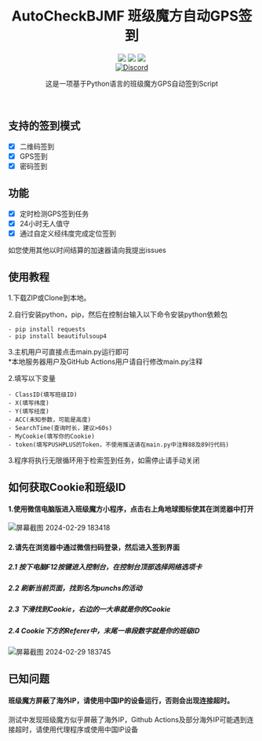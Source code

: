 <div align="center">
    <h1>AutoCheckBJMF 班级魔方自动GPS签到</h1>
    <img src="https://img.shields.io/github/license/JasonYANG170/AutoCheckBJMF?label=License&style=for-the-badge">
    <img src="https://img.shields.io/github/commit-activity/w/JasonYANG170/AutoCheckBJMF?style=for-the-badge">
<img src="https://img.shields.io/github/languages/count/JasonYANG170/AutoCheckBJMF?logo=python&style=for-the-badge">
	<br>
    	<a href="https://discord.com/invite/az3ceRmgVe"><img alt="Discord" src="https://img.shields.io/discord/978108215499816980?style=social&logo=discord&label=echosec"></a>
  <br>

这是一项基于Python语言的班级魔方GPS自动签到Script
  
<br>

</div>

## 支持的签到模式  
- [x] 二维码签到
- [x] GPS签到
- [x] 密码签到 

## 功能
- [x] 定时检测GPS签到任务
- [x] 24小时无人值守
- [x] 通过自定义经纬度完成定位签到 

如您使用其他以时间结算的加速器请向我提出issues
## 使用教程
1.下载ZIP或Clone到本地。 

2.自行安装python，pip，然后在控制台输入以下命令安装python依赖包  

    - pip install requests  
    - pip install beautifulsoup4

3.主机用户可直接点击main.py运行即可  
*本地服务器用户及GitHub Actions用户请自行修改main.py注释

2.填写以下变量  

    - ClassID(填写班级ID)  
    - X(填写纬度)  
    - Y(填写经度)
    - ACC(未知参数，可能是高度)  
    - SearchTime(查询时长，建议>60s)  
    - MyCookie(填写你的Cookie)
    - token(填写PUSHPLUS的Token，不使用推送请在main.py中注释88及89行代码)
   
3.程序将执行无限循环用于检索签到任务，如需停止请手动关闭 
## 如何获取Cookie和班级ID
#### 1.使用微信电脑版进入班级魔方小程序，点击右上角地球图标使其在浏览器中打开
![屏幕截图 2024-02-29 183418](https://github.com/JasonYANG170/AutoCheckBJMF/assets/39414350/2998676c-50bc-4215-b93d-ca9de8929957)
#### 2.请先在浏览器中通过微信扫码登录，然后进入签到界面  
##### 2.1 按下电脑F12按键进入控制台，在控制台顶部选择网络选项卡
##### 2.2 刷新当前页面，找到名为punchs的活动
##### 2.3 下滑找到Cookie，右边的一大串就是你的Cookie
##### 2.4 Cookie下方的Referer中，末尾一串段数字就是你的班级ID
![屏幕截图 2024-02-29 183745](https://github.com/JasonYANG170/AutoCheckBJMF/assets/39414350/0542e5f1-2ef0-4dae-a8b5-adaaa0e8274a)

## 已知问题
#### 班级魔方屏蔽了海外IP，请使用中国IP的设备运行，否则会出现连接超时。
测试中发现班级魔方似乎屏蔽了海外IP，Github Actions及部分海外IP可能遇到连接超时，请使用代理程序或使用中国IP设备



